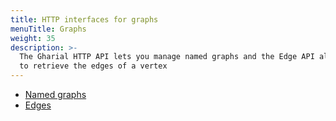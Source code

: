 ```yaml
---
title: HTTP interfaces for graphs
menuTitle: Graphs
weight: 35
description: >-
  The Gharial HTTP API lets you manage named graphs and the Edge API allows you
  to retrieve the edges of a vertex
---
```

- [Named graphs](named-graphs.md)
- [Edges](edges.md)
